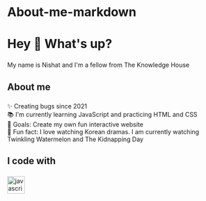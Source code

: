 # About-me-markdown

<h1 align="left">Hey 👋 What's up?</h1>

###

<p align="left">My name is Nishat and I'm a fellow from The Knowledge House</p>

###

<h2 align="left">About me</h2>

###

<p align="left">✨ Creating bugs since 2021<br>📚 I'm currently learning JavaScript and practicing HTML and CSS<br>🎯 Goals: Create my own fun interactive website<br>🎲 Fun fact: I love watching Korean dramas. I am currently watching Twinkling Watermelon and The Kidnapping Day</p>

###

<h2 align="left">I code with</h2>

###

<div align="left">
  <img src="https://cdn.jsdelivr.net/gh/devicons/devicon/icons/javascript/javascript-original.svg" height="40" alt="javascript logo"  />
  <img width="12" />
</div>

###
